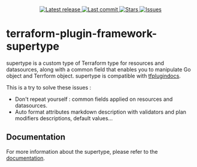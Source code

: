 <div align="center">
    <a href="https://github.com/FrangipaneTeam/terraform-plugin-framework-supertype/releases/latest">
      <img alt="Latest release" src="https://img.shields.io/github/v/release/FrangipaneTeam/terraform-plugin-framework-supertype?style=for-the-badge&logo=starship&color=C9CBFF&logoColor=D9E0EE&labelColor=302D41&include_prerelease&sort=semver" />
    </a>
    <a href="https://github.com/FrangipaneTeam/terraform-plugin-framework-supertype/pulse">
      <img alt="Last commit" src="https://img.shields.io/github/last-commit/FrangipaneTeam/terraform-plugin-framework-supertype?style=for-the-badge&logo=starship&color=8bd5ca&logoColor=D9E0EE&labelColor=302D41"/>
    </a>
    <a href="https://github.com/FrangipaneTeam/terraform-plugin-framework-supertype/stargazers">
      <img alt="Stars" src="https://img.shields.io/github/stars/FrangipaneTeam/terraform-plugin-framework-supertype?style=for-the-badge&logo=starship&color=c69ff5&logoColor=D9E0EE&labelColor=302D41" />
    </a>
    <a href="https://github.com/FrangipaneTeam/terraform-plugin-framework-supertype/issues">
      <img alt="Issues" src="https://img.shields.io/github/issues/FrangipaneTeam/terraform-plugin-framework-supertype?style=for-the-badge&logo=bilibili&color=F5E0DC&logoColor=D9E0EE&labelColor=302D41" />
    </a>
</div>

# terraform-plugin-framework-supertype

supertype is a custom type of Terraform type for resources and datasources, along with a common field that enables you to manipulate Go object and Terrform object. supertype is compatible with [tfplugindocs](https://github.com/hashicorp/terraform-plugin-docs/cmd/tfplugindocs).

This is a try to solve these issues :

* Don't repeat yourself : common fields applied on resources and datasources.
* Auto format attributes markdown description with validators and plan modifiers descriptions, default values...

## Documentation

For more information about the supertype, please refer to the [documentation](https://github.frangipane.io/terraform/supertype/why).
